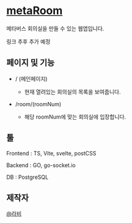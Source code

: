 # [metaRoom]()

메타버스 회의실을 만들 수 있는 웹앱입니다.

링크 추후 추가 예정

## 페이지 및 기능
- / (메인페이지)
  - 현재 열려있는 회의실의 목록을 보여줍니다.

- /room/(roomNum)
  - 해당 roomNum에 맞는 회의실에 입장합니다.

## 툴
Frontend : TS, Vite, svelte, postCSS

Backend : GO, go-socket.io

DB : PostgreSQL

## 제작자
[@라비](https://github.com/lavi27)
